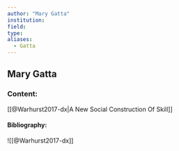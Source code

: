 ```yaml
---
author: "Mary Gatta"
institution:
field:
type:
aliases:
  - Gatta
---
```


## Mary Gatta

### Content:
[[@Warhurst2017-dx|A New Social Construction Of Skill]]

#### Bibliography:

![[@Warhurst2017-dx]]